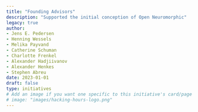```yaml
---
title: "Founding Advisors"
description: "Supported the initial conception of Open Neuromorphic"
legacy: true
author: 
- Jens E. Pedersen
- Henning Wessels
- Melika Payvand
- Catherine Schuman
- Charlotte Frenkel
- Alexander Hadjiivanov
- Alexander Henkes
- Stephen Abreu
date: 2023-01-01
draft: false
type: initiatives
# Add an image if you want one specific to this initiative's card/page
# image: "images/hacking-hours-logo.png" 
---
```

